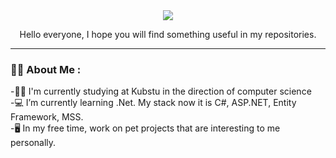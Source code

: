 
<div id="header" align="center">
  <img src="https://media.giphy.com/media/s63Jzew1dfO3j6nndV/giphy.gif"/>
  <p>Hello everyone, I hope you will find something useful in my repositories.</p>
</div>

---

### :man_technologist: About Me :
-:man_student: I'm currently studying at Kubstu in the direction of computer science<br>
-:computer: I’m currently learning .Net. My stack now it is C#, ASP.NET, Entity Framework, MSS.<br>
-:desktop_computer: In my free time, work on pet projects that are interesting to me personally.<br>

<!--
**Xodzi/Xodzi** is a ✨ _special_ ✨ repository because its `README.md` (this file) appears on your GitHub profile.

Here are some ideas to get you started:

- 🔭 I’m currently working on ...
- 🌱 I’m currently learning ...
- 👯 I’m looking to collaborate on ...
- 🤔 I’m looking for help with ...
- 💬 Ask me about ...
- 📫 How to reach me: ...
- 😄 Pronouns: ...
- ⚡ Fun fact: ...


<div id="badges">
  <a href="https://vk.com/prostochort">
    <img src="https://img.shields.io/badge/VK-blue?logo=VK&logoColor=white&style=for-the-badge"/>
  </a>
  <a href="https://t.me/xodzi">
    <img src="https://img.shields.io/badge/Telegram-blue?logo=Telegram&logoColor=white&style=for-the-badge"/>
  </a>
</div>

-->
